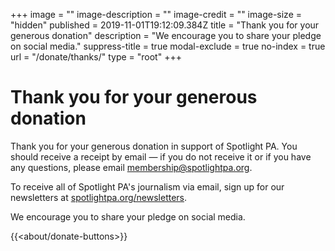 +++
image = ""
image-description = ""
image-credit = ""
image-size = "hidden"
published = 2019-11-01T19:12:09.384Z
title = "Thank you for your generous donation"
description = "We encourage you to share your pledge on social media."
suppress-title = true
modal-exclude = true
no-index = true
url = "/donate/thanks/"
type = "root"
+++
# Thank you for your generous donation

Thank you for your generous donation in support of Spotlight PA. You should receive a receipt by email — if you do not receive it or if you have any questions, please email membership@spotlightpa.org. 

To receive all of Spotlight PA's journalism via email, sign up for our newsletters at [spotlightpa.org/newsletters](https://www.spotlightpa.org/newsletters). 

We encourage you to share your pledge on social media.

{{<about/donate-buttons>}}